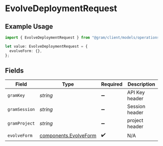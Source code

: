 # EvolveDeploymentRequest

## Example Usage

```typescript
import { EvolveDeploymentRequest } from "@gram/client/models/operations";

let value: EvolveDeploymentRequest = {
  evolveForm: {},
};
```

## Fields

| Field                                                          | Type                                                           | Required                                                       | Description                                                    |
| -------------------------------------------------------------- | -------------------------------------------------------------- | -------------------------------------------------------------- | -------------------------------------------------------------- |
| `gramKey`                                                      | *string*                                                       | :heavy_minus_sign:                                             | API Key header                                                 |
| `gramSession`                                                  | *string*                                                       | :heavy_minus_sign:                                             | Session header                                                 |
| `gramProject`                                                  | *string*                                                       | :heavy_minus_sign:                                             | project header                                                 |
| `evolveForm`                                                   | [components.EvolveForm](../../models/components/evolveform.md) | :heavy_check_mark:                                             | N/A                                                            |